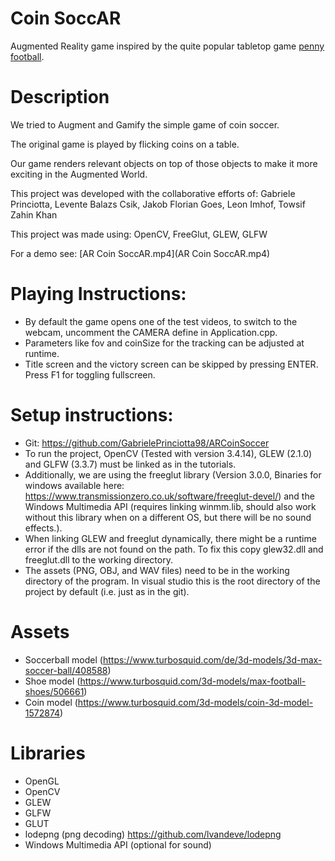 # Coin SoccAR
Augmented Reality game inspired by the quite popular tabletop game [penny football](https://en.wikipedia.org/wiki/Penny_football).

# Description
We tried to Augment and Gamify the simple game of coin soccer.

The original game is played by flicking coins on a table.

Our game renders relevant objects on top of those objects to make it more
exciting in the Augmented World.

This project was developed with the collaborative efforts of:
Gabriele Princiotta, Levente Balazs Csik, Jakob Florian Goes, Leon Imhof, Towsif Zahin Khan

This project was made using:
OpenCV, FreeGlut, GLEW, GLFW

For a demo see: 
[AR Coin SoccAR.mp4](AR Coin SoccAR.mp4)

# Playing Instructions:
- By default the game opens one of the test videos, to switch to the webcam, uncomment the CAMERA define in Application.cpp.
- Parameters like fov and coinSize for the tracking can be adjusted at runtime.
- Title screen and the victory screen can be skipped by pressing ENTER. Press F1 for toggling fullscreen.

# Setup instructions:
- Git: https://github.com/GabrielePrinciotta98/ARCoinSoccer
- To run the project, OpenCV (Tested with version 3.4.14), GLEW (2.1.0) and GLFW (3.3.7) must be linked as in the tutorials. 
- Additionally, we are using the freeglut library (Version 3.0.0, Binaries for windows available here: https://www.transmissionzero.co.uk/software/freeglut-devel/) 
  and the Windows Multimedia API (requires linking winmm.lib, should also work without this library when on a different OS, but there will be no sound effects.). 
- When linking GLEW and freeglut dynamically, there might be a runtime error if the dlls are not found on the path. 
  To fix this copy glew32.dll and freeglut.dll to the working directory. 
- The assets (PNG, OBJ, and WAV files) need to be in the working directory of the program. In visual studio this is the root directory of the project by default (i.e. just as in the git).

# Assets
- Soccerball model (https://www.turbosquid.com/de/3d-models/3d-max-soccer-ball/408588)
- Shoe model (https://www.turbosquid.com/3d-models/max-football-shoes/506661)
- Coin model (https://www.turbosquid.com/3d-models/coin-3d-model-1572874)

# Libraries
- OpenGL
- OpenCV
- GLEW
- GLFW
- GLUT
- lodepng (png decoding) https://github.com/lvandeve/lodepng
- Windows Multimedia API (optional for sound)